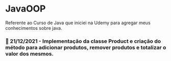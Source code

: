 # JavaOOP
Referente ao Curso de Java que iniciei na Udemy para agregar meus conhecimentos sobre java.


### 📆 21/12/2021 - Implementação da classe Product e criação do método para adicionar produtos, remover produtos e totalizar o valor dos mesmos.
